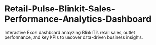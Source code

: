 # Retail-Pulse-Blinkit-Sales-Performance-Analytics-Dashboard
Interactive Excel dashboard analyzing BlinkIT’s retail sales, outlet performance, and key KPIs to uncover data-driven business insights.
